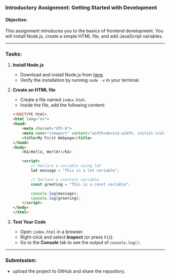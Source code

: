 ### **Introductory Assignment: Getting Started with  Development**  

#### **Objective:**  
This assignment introduces you to the basics of frontend development. You will install Node.js, create a simple HTML file, and add JavaScript variables.  

---  

### **Tasks:**  

1. **Install Node.js**  
   - Download and install Node.js from [here](https://nodejs.org).  
   - Verify the installation by running `node -v` in your terminal.  

2. **Create an HTML file**  
   - Create a file named `index.html`.  
   - Inside the file, add the following content:  

   ```html
   <!DOCTYPE html>
   <html lang="en">
   <head>
       <meta charset="UTF-8">
       <meta name="viewport" content="width=device-width, initial-scale=1.0">
       <title>My First Webpage</title>
   </head>
   <body>
       <h1>Hello, World!</h1>

       <script>
           // Declare a variable using let
           let message = "This is a let variable";

           // Declare a constant variable
           const greeting = "This is a const variable";

           console.log(message);
           console.log(greeting);
       </script>
   </body>
   </html>
   ```  

3. **Test Your Code**  
   - Open `index.html` in a browser.  
   - Right-click and select **Inspect** (or press `F12`).  
   - Go to the **Console** tab to see the output of `console.log()`.  

---  

### **Submission:**  
- upload the project to GitHub and share the repository.